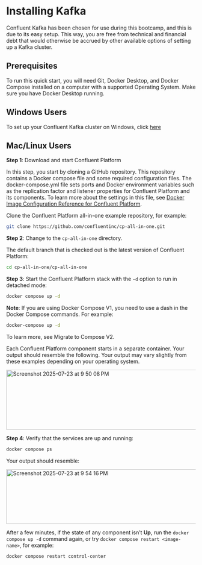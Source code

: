 # Installing Kafka

Confluent Kafka has been chosen for use during this bootcamp, and this is due to its easy setup. This way, you are free from technical and financial debt that would otherwise be accrued by other available options of setting up a Kafka cluster. 


## Prerequisites
To run this quick start, you will need Git, Docker Desktop, and Docker Compose installed on a computer with a supported Operating System. Make sure you have Docker Desktop running.


## Windows Users
To set up your Confluent Kafka cluster on Windows, click [here](https://www.confluent.io/blog/set-up-and-run-kafka-on-windows-linux-wsl-2/)


## Mac/Linux Users

**Step 1**: Download and start Confluent Platform

In this step, you start by cloning a GitHub repository. This repository contains a Docker compose file and some required configuration files. The docker-compose.yml file sets ports and Docker environment variables such as the replication factor and listener properties for Confluent Platform and its components. To learn more about the settings in this file, see [Docker Image Configuration Reference for Confluent Platform](https://docs.confluent.io/platform/current/installation/docker/config-reference.html#config-reference).

Clone the Confluent Platform all-in-one example repository, for example:

```bash 
git clone https://github.com/confluentinc/cp-all-in-one.git
```


**Step 2**: Change to the `cp-all-in-one` directory.

 The default branch that is checked out is the latest version of Confluent Platform:

```bash
cd cp-all-in-one/cp-all-in-one
```

**Step 3**: Start the Confluent Platform stack with the `-d` option to run in detached mode:

```bash
docker compose up -d
```

**Note**: If you are using Docker Compose V1, you need to use a dash in the Docker Compose commands. For example:

```bash
docker-compose up -d
```
To learn more, see Migrate to Compose V2.

Each Confluent Platform component starts in a separate container. Your output should resemble the following. Your output may vary slightly from these examples depending on your operating system.

<img width="1118" height="159" alt="Screenshot 2025-07-23 at 9 50 08 PM" src="https://github.com/user-attachments/assets/29e99c57-a49c-43f9-8a6b-77c53ecb22a2" />


**Step 4**: Verify that the services are up and running:

```bash
docker compose ps
```
Your output should resemble:

<img width="1415" height="145" alt="Screenshot 2025-07-23 at 9 54 16 PM" src="https://github.com/user-attachments/assets/20a71701-8244-42ff-892b-b3c78ee722ac" />

After a few minutes, if the state of any component isn’t **Up**, run the `docker compose up -d` command again, or try `docker compose restart <image-name>`, for example:
```bash
docker compose restart control-center
```
